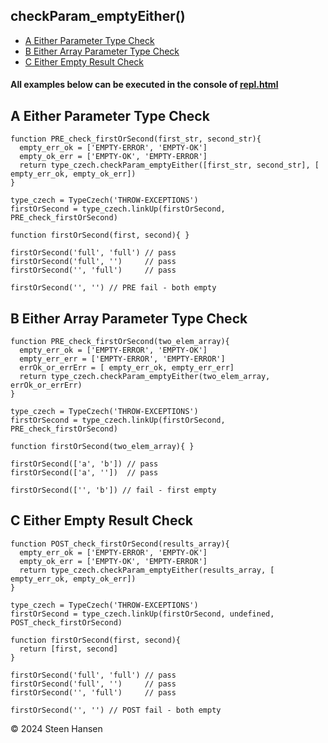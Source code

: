 

## checkParam_emptyEither()

  -  [A Either Parameter Type Check](#a)
  -  [B Either Array Parameter Type Check](#b)
  -  [C Either Empty Result Check](#c)

#### All examples below can be executed in the console of [repl.html](../../test-collection/repl.html)

## A Either Parameter Type Check<a id="a"></a>
  
```
function PRE_check_firstOrSecond(first_str, second_str){
  empty_err_ok = ['EMPTY-ERROR', 'EMPTY-OK']
  empty_ok_err = ['EMPTY-OK', 'EMPTY-ERROR']
  return type_czech.checkParam_emptyEither([first_str, second_str], [ empty_err_ok, empty_ok_err])
}

type_czech = TypeCzech('THROW-EXCEPTIONS')
firstOrSecond = type_czech.linkUp(firstOrSecond, PRE_check_firstOrSecond) 

function firstOrSecond(first, second){ }

firstOrSecond('full', 'full') // pass
firstOrSecond('full', '')     // pass
firstOrSecond('', 'full')     // pass

firstOrSecond('', '') // PRE fail - both empty

```

## B Either Array Parameter Type Check<a id="b"></a>
  
```
function PRE_check_firstOrSecond(two_elem_array){
  empty_err_ok = ['EMPTY-ERROR', 'EMPTY-OK']
  empty_err_err = ['EMPTY-ERROR', 'EMPTY-ERROR']
  errOk_or_errErr = [ empty_err_ok, empty_err_err]
  return type_czech.checkParam_emptyEither(two_elem_array, errOk_or_errErr)
}

type_czech = TypeCzech('THROW-EXCEPTIONS')
firstOrSecond = type_czech.linkUp(firstOrSecond, PRE_check_firstOrSecond) 

function firstOrSecond(two_elem_array){ }

firstOrSecond(['a', 'b']) // pass
firstOrSecond(['a', ''])  // pass

firstOrSecond(['', 'b']) // fail - first empty

```







## C Either Empty Result Check<a id="c"></a>
  
```
function POST_check_firstOrSecond(results_array){
  empty_err_ok = ['EMPTY-ERROR', 'EMPTY-OK']
  empty_ok_err = ['EMPTY-OK', 'EMPTY-ERROR']
  return type_czech.checkParam_emptyEither(results_array, [ empty_err_ok, empty_ok_err]) 
}

type_czech = TypeCzech('THROW-EXCEPTIONS')
firstOrSecond = type_czech.linkUp(firstOrSecond, undefined, POST_check_firstOrSecond) 

function firstOrSecond(first, second){
  return [first, second]
}

firstOrSecond('full', 'full') // pass
firstOrSecond('full', '')     // pass
firstOrSecond('', 'full')     // pass

firstOrSecond('', '') // POST fail - both empty
```



&copy; 2024 Steen Hansen


